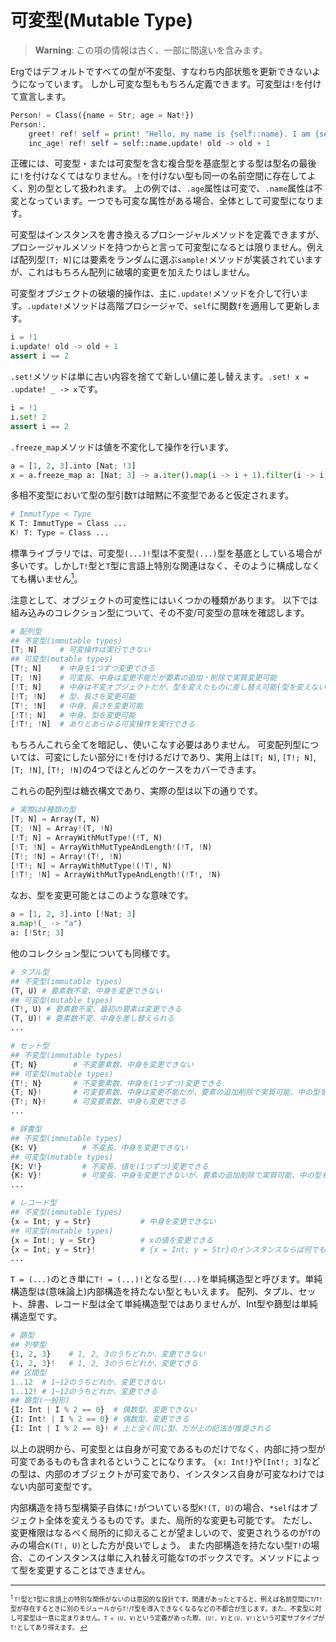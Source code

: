 # 可変型(Mutable Type)


> __Warning__: この項の情報は古く、一部に間違いを含みます。

Ergではデフォルトですべての型が不変型、すなわち内部状態を更新できないようになっています。
しかし可変な型ももちろん定義できます。可変型は`!`を付けて宣言します。

```python
Person! = Class({name = Str; age = Nat!})
Person!.
    greet! ref! self = print! "Hello, my name is {self::name}. I am {self::age}."
    inc_age! ref! self = self::name.update! old -> old + 1
```

正確には、可変型・または可変型を含む複合型を基底型とする型は型名の最後に`!`を付けなくてはなりません。`!`を付けない型も同一の名前空間に存在してよく、別の型として扱われます。
上の例では、`.age`属性は可変で、`.name`属性は不変となっています。一つでも可変な属性がある場合、全体として可変型になります。

可変型はインスタンスを書き換えるプロシージャルメソッドを定義できますが、プロシージャルメソッドを持つからと言って可変型になるとは限りません。例えば配列型`[T; N]`には要素をランダムに選ぶ`sample!`メソッドが実装されていますが、これはもちろん配列に破壊的変更を加えたりはしません。

可変型オブジェクトの破壊的操作は、主に`.update!`メソッドを介して行います。`.update!`メソッドは高階プロシージャで、`self`に関数`f`を適用して更新します。

```python
i = !1
i.update! old -> old + 1
assert i == 2
```

`.set!`メソッドは単に古い内容を捨てて新しい値に差し替えます。`.set! x = .update! _ -> x`です。

```python
i = !1
i.set! 2
assert i == 2
```

`.freeze_map`メソッドは値を不変化して操作を行います。

```python
a = [1, 2, 3].into [Nat; !3]
x = a.freeze_map a: [Nat; 3] -> a.iter().map(i -> i + 1).filter(i -> i % 2 == 0).collect(Array)
```

多相不変型において型の型引数`T`は暗黙に不変型であると仮定されます。

```python
# ImmutType < Type
K T: ImmutType = Class ...
K! T: Type = Class ...
```

標準ライブラリでは、可変型`(...)!`型は不変型`(...)`型を基底としている場合が多いです。しかし`T!`型と`T`型に言語上特別な関連はなく、そのように構成しなくても構いません[<sup id="f1">1</sup>](#1)。

注意として、オブジェクトの可変性にはいくつかの種類があります。
以下では組み込みのコレクション型について、その不変/可変型の意味を確認します。

```python
# 配列型
## 不変型(immutable types)
[T; N]     # 可変操作は実行できない
## 可変型(mutable types)
[T!; N]    # 中身を1つずつ変更できる
[T; !N]    # 可変長、中身は変更不能だが要素の追加・削除で実質変更可能
[!T; N]    # 中身は不変オブジェクトだが、型を変えたものに差し替え可能(型を変えないという操作で実質差し替え可能)
[!T; !N]   # 型、長さを変更可能
[T!; !N]   # 中身、長さを変更可能
[!T!; N]   # 中身、型を変更可能
[!T!; !N]  # ありとあらゆる可変操作を実行できる
```

もちろんこれら全てを暗記し、使いこなす必要はありません。
可変配列型については、可変にしたい部分に`!`を付けるだけであり、実用上は`[T; N]`, `[T!; N]`, `[T; !N]`, `[T!; !N]`の4つでほとんどのケースをカバーできます。

これらの配列型は糖衣構文であり、実際の型は以下の通りです。

```python
# 実際は4種類の型
[T; N] = Array(T, N)
[T; !N] = Array!(T, !N)
[!T; N] = ArrayWithMutType!(!T, N)
[!T; !N] = ArrayWithMutTypeAndLength!(!T, !N)
[T!; !N] = Array!(T!, !N)
[!T!; N] = ArrayWithMutType!(!T!, N)
[!T!; !N] = ArrayWithMutTypeAndLength!(!T!, !N)
```

なお、型を変更可能とはこのような意味です。

```python
a = [1, 2, 3].into [!Nat; 3]
a.map!(_ -> "a")
a: [!Str; 3]
```

他のコレクション型についても同様です。

```python
# タプル型
## 不変型(immutable types)
(T, U) # 要素数不変、中身を変更できない
## 可変型(mutable types)
(T!, U) # 要素数不変、最初の要素は変更できる
(T, U)! # 要素数不変、中身を差し替えられる
...
```

```python
# セット型
## 不変型(immutable types)
{T; N}        # 不変要素数、中身を変更できない
## 可変型(mutable types)
{T!; N}       # 不変要素数、中身を(1つずつ)変更できる
{T; N}!       # 可変要素数、中身は変更不能だが、要素の追加削除で実質可能、中の型を変更可能
{T!; N}!      # 可変要素数、中身も変更できる
...
```

```python
# 辞書型
## 不変型(immutable types)
{K: V}          # 不変長、中身を変更できない
## 可変型(mutable types)
{K: V!}         # 不変長、値を(1つずつ)変更できる
{K: V}!         # 可変長、中身を変更できないが、要素の追加削除で実質可能、中の型も変更可能
...
```

```python
# レコード型
## 不変型(immutable types)
{x = Int; y = Str}           # 中身を変更できない
## 可変型(mutable types)
{x = Int!; y = Str}          # xの値を変更できる
{x = Int; y = Str}!          # {x = Int; y = Str}のインスタンスならば何でも差し替えられる
...
```

`T = (...)`のとき単に`T! = (...)!`となる型`(...)`を単純構造型と呼びます。単純構造型は(意味論上)内部構造を持たない型ともいえます。
配列、タプル、セット、辞書、レコード型は全て単純構造型ではありませんが、Int型や篩型は単純構造型です。

```python
# 篩型
## 列挙型
{1, 2, 3}    # 1, 2, 3のうちどれか、変更できない
{1, 2, 3}!   # 1, 2, 3のうちどれか、変更できる
## 区間型
1..12  # 1~12のうちどれか、変更できない
1..12! # 1~12のうちどれか、変更できる
## 篩型(一般形)
{I: Int | I % 2 == 0}  # 偶数型、変更できない
{I: Int! | I % 2 == 0} # 偶数型、変更できる
{I: Int | I % 2 == 0}! # 上と全く同じ型、だが上の記法が推奨される
```

以上の説明から、可変型とは自身が可変であるものだけでなく、内部に持つ型が可変であるものも含まれるということになります。
`{x: Int!}`や`[Int!; 3]`などの型は、内部のオブジェクトが可変であり、インスタンス自身が可変なわけではない内部可変型です。

内部構造を持ち型構築子自体に`!`がついている型`K!(T, U)`の場合、`*self`はオブジェクト全体を変えうるものです。また、局所的な変更も可能です。
ただし、変更権限はなるべく局所的に抑えることが望ましいので、変更されうるのが`T`のみの場合`K(T!, U)`とした方が良いでしょう。
また内部構造を持たない型`T!`の場合、このインスタンスは単に入れ替え可能な`T`のボックスです。メソッドによって型を変更することはできません。

---

<span id="1" style="font-size:x-small"><sup>1</sup> `T!`型と`T`型に言語上の特別な関係がないのは意図的な設計です。関連があったとすると、例えば名前空間に`T`/`T!`型が存在するときに別のモジュールから`T!`/`T`型を導入できなくなるなどの不都合が生じます。また、不変型に対し可変型は一意に定まりません。`T = (U, V)`という定義があった際、`(U!, V)`と`(U, V!)`という可変サブタイプが`T!`としてあり得えます。 [↩](#f1)</span>
